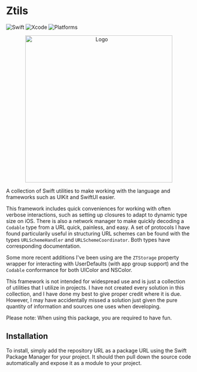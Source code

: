 # Ztils

![Swift](https://img.shields.io/badge/Swift%205.6-FA7343?style=for-the-badge&logo=swift&logoColor=white)
![Xcode](https://img.shields.io/badge/Xcode%2013-007ACC?style=for-the-badge&logo=Xcode&logoColor=white)
![Platforms](https://img.shields.io/badge/Platforms-UIKit%20|%20SwiftUI-007ACC?style=for-the-badge)

<div align="center">
  <img src="https://i.postimg.cc/v8rZ85F5/Ztils-Logo.png" alt="Logo" width="400"/>
</div>

A collection of Swift utilities to make working with the language and frameworks such as UIKit and SwiftUI easier.

This framework includes quick conveniences for working with often verbose interactions, such as setting up closures to adapt to dynamic type size on iOS. There is also a network manager to make quickly decoding a `Codable` type from a URL quick, painless, and easy. A set of protocols I have found particularily useful in structuring URL schemes can be found with the types `URLSchemeHandler` and `URLSchemeCoordinator`. Both types have corresponding documentation.

Some more recent additions I've been using are the `ZTStorage` property wrapper for interacting with UserDefaults (with app group support) and the `Codable` conformance for both UIColor and NSColor.

This framework is not intended for widespread use and is just a collection of utilities that I utilize in projects. I have not created every solution in this collection, and I have done my best to give proper credit where it is due. However, I may have accidentally missed a solution just given the pure quantity of information and sources one uses when developing.

Please note: When using this package, you are required to have fun.

## Installation

To install, simply add the repository URL as a package URL using the Swift Package Manager for your project. It should then pull down the source code automatically and expose it as a module to your project.
